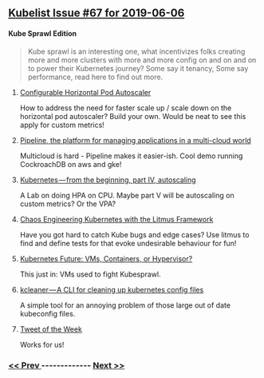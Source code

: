 ## [Kubelist Issue #67 for 2019-06-06](https://kubelist.com/issue/67)

#### Kube Sprawl Edition

> Kube sprawl is an interesting one, what incentivizes folks creating more and more clusters with more and more config on and on and on to power their Kubernetes journey? Some say it tenancy, Some say performance, read here to find out more.

1. [Configurable Horizontal Pod Autoscaler](https://blog.postmates.com/configurable-horizontal-pod-autoscaler-81f48779abfc)

    How to address the need for faster scale up / scale down on the horizontal pod autoscaler? Build your own. Would be neat to see this apply for custom metrics!
1. [Pipeline, the platform for managing applications in a multi-cloud world](https://banzaicloud.com/blog/multi-cloud-apps/)

    Multicloud is hard - Pipeline makes it easier-ish. Cool demo running CockroachDB on aws and gke!
1. [Kubernetes — from the beginning, part IV, autoscaling](https://itnext.io/kubernetes-from-the-beginning-part-iv-autoscaling-7da4160181fc)

    A Lab on doing HPA on CPU. Maybe part V will be autoscaling on custom metrics? Or the VPA?
1. [Chaos Engineering Kubernetes with the Litmus Framework](https://www.infoq.com/news/2019/05/litmus-chaos-engineering-kube/)

    Have you got hard to catch Kube bugs and edge cases? Use litmus to find and define tests for that evoke undesirable behaviour for fun!
1. [Kubernetes Future: VMs, Containers, or Hypervisor?](https://www.infoq.com/news/2019/05/kubernetes-future/)

    This just in: VMs used to fight Kubesprawl.
1. [kcleaner — A CLI for cleaning up kubernetes config files](https://medium.com/objectsharp/%EF%B8%8F-kcleaner-a-cli-for-cleaning-up-kubernetes-config-files-3c0d36c5c594?sk=fc67fccb6f4c8f467db0d6f8cd232d12)

    A simple tool for an annoying problem of those large out of date kubeconfig files.
1. [Tweet of the Week](https://twitter.com/kubernetesio/status/1136688181439451137)

    Works for us!

### [ << Prev ](kubelist-66.md) ------------- [ Next >> ](kubelist-68.md)